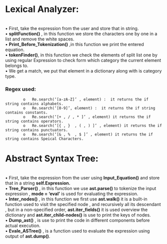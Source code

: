 # Lexical Analyzer:

<br>•	First, take the  expression from the user  and store that in string.
<br>•	**splitFunction()** , in this function we store the characters one by one in a list and remove the white spaces.
<br>•	**Print_Before_Tokenization()** ,in this function we print the entered equation.
<br>•	**tokenFinder()**, in this function  we check the elements of split list one by using regular Expression to check form which category the current element belongs to.
<br>•	We get a match, we put that element in a dictionary along with is category type. 


### Regex used: 
 
            o	Re.search(‘[a-zA-Z]’ , element) :  it returns the if string contains alphabets.
            o	Re.search(‘[0-9]’, element) :  it returns the if string contains constants.
            o	Re.search(‘[+ , / , * ]’ , element) it returns the if string contains operators.
            o	Re.search(‘[{ , }  , ( , ) ]’ , element) it returns the if string contains punctuators.
            o	Re.search(‘[& , %  , $ ]’ , element) it returns the if string contains Speical Characters.


# Abstract Syntax Tree:
<br>•	First, take the  expression from the user  using **Input_Equation()** and store that in a string **self.Expression.**
<br>•	**Tree_Parser()** , in this function we use **ast.parse()** to tokenize the input expression , **mode = ‘eval’** is used for evaluating the expression.
<br>•	**Inter_nodes()** , in this function we first use **ast.walk()** it is a built-in function used to visit the specified node , and recursively all its descendant , but in a non-specified order, **ast.iter_fields()** it is used overview the dictionary and **ast.iter_child-nodes()**  is use to print the keys of nodes.
<br>•	**Dump_ast()** , is use to  print the code in different components before actual execution.
<br>•	**Evale_ASTree()** , is a function used to evaluate the expression using output of **ast.dump()**.
